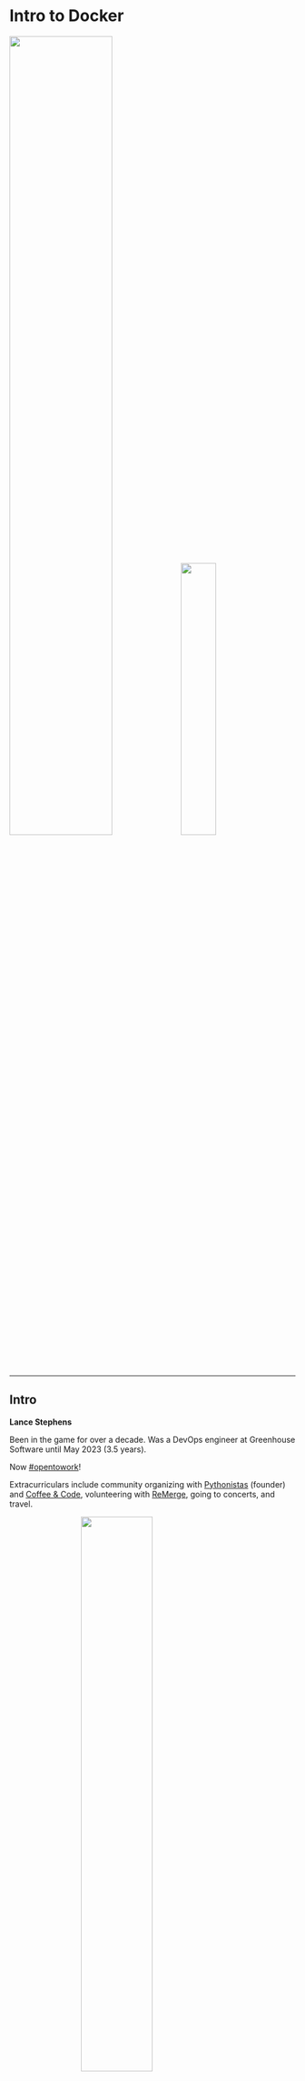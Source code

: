 # Intro to Docker

<!-- ![left, original, 100%](img/whale.png) -->
<!-- ![right, original, 145%](img/avocado.png) -->
<img src="img/whale.png" style="width: 60%; height: 60%" alt=""><img src="img/avocado.png" style="width: 35%; height: 35%" alt="">

---

## Intro

**Lance Stephens**

Been in the game for over a decade. Was a DevOps engineer at Greenhouse Software until May 2023 (3.5 years). 

Now [#opentowork](https://www.linkedin.com/in/lancestephens/)!

Extracurriculars include community organizing with [Pythonistas](https://www.meetup.com/pythonistas/) (founder) and [Coffee & Code](https://www.meetup.com/okccoffeeandcode/), volunteering with [ReMerge](https://www.remergeok.org/), going to concerts, and travel.

<!-- ![right, 195%](img/me.jpg) -->
<img src="img/me.jpg" style="width: 50%; height: 50%; display: block; margin-left: auto; margin-right: auto;" alt="">

---

## Topics

**Covered**

* Brief explanation and history
* Setup environment
* Dockerfile
* Docker Compose
* Upload to Docker Hub registry
* Continuous Integration

<!-- ![](img/whale.png) -->
<img src="img/whale.png" style="width: 60%; height: 60%; display: block; margin-left: auto; margin-right: auto;" alt="">

---

## Topics

**Out of Scope**

* Alternatives (Podman, Kaniko, OrbStack)
* Architectures (x86, ARM)
* Buildkit
* Kubernetes (k8s)
* Cloud providers (e.g., AWS, Azure, GCP)

<!-- ![](img/whale.png) -->
<img src="img/whale.png" style="width: 60%; height: 60%; display: block; margin-left: auto; margin-right: auto;" alt="">

---

## Brief Explanation of Containers 

### Virtual Machines vs. Containers
<!-- ![original](img/vm_diagram.png) -->
<!-- ![original](img/container_diagram.png) -->
| virtual machines | containers |
|:---:|:---:|
|<img src="img/vm_diagram.png" style="width: 100%; height: 100%" alt="">|<img src="img/container_diagram.png" style="width: 100%; height: 100%" alt="">|

[Docker vs Virtual Machine (VM) – Key Differences You Should Know](https://www.freecodecamp.org/news/docker-vs-vm-key-differences-you-should-know/)

---

## Brief History of Containers 

<!-- ![original, fill, 57%](img/container_history.jpg) -->
<img src="img/container_history.jpg" style="width: 100%; height: 100%" alt="">

[Containerization History - Docker Handbook](https://borosan.gitbook.io/docker-handbook/containerization-history)

---

## Repo

<!-- <span style="color: white;">https://github.com/pythoninthegrass/docker_101)</span> -->
[https://github.com/pythoninthegrass/docker_101](https://github.com/pythoninthegrass/docker_101)

<!-- ![original, 183%](img/repo.png) -->
<!-- ![inline](img/qr.png) -->
<img src="img/repo.png" style="width: 183%; height: 183%; display: block; margin-left: auto; margin-right: auto;" alt="">
<img src="img/qr.png" style="width: 35%; height: 35%; display: block; margin-left: auto; margin-right: auto;" alt="">

<br/>

---

## Setup

Instructions for macOS below ([Windows](https://docs.docker.com/desktop/install/windows-install/), [Linux](https://docs.docker.com/desktop/install/linux-install/#generic-installation-steps))

<!-- ![inline, 125%](img/setup.png) -->
<img src="img/setup.png" style="width: 90%; height: 90%; display: block; margin-left: auto; margin-right: auto;" alt="">

---

## `Dockerfile` vs. `docker-compose.yml`

### `Dockerfile`
```docker
FROM awesome/webapp
COPY . /usr/src/app
CMD ["python", "app.py"]
```

### `docker-compose.yml`
```yaml
services:
  frontend:
    image: awesome/webapp
    ports:
      - "443:8043"
    networks:
      - front-tier
      - back-tier
    configs:
      - httpd-config
    secrets:
      - server-certificate

  backend:
    image: awesome/database
    volumes:
      - db-data:/etc/data
    networks:
      - back-tier

volumes:
  db-data:
    driver: flocker
    driver_opts:
      size: "10GiB"

configs:
  httpd-config:
    external: true

secrets:
  server-certificate:
    external: true

networks:
  # The presence of these objects is sufficient to define them
  front-tier: {}
  back-tier: {}
```

---

## `Dockerfile` vs. `docker-compose.yml`
### `Dockerfile`
* Domain Specific Language (DSL)
* Builds an image
* Interpreted

### `docker-compose.yml`
* Yet Another Markup Language (YAML)
* Definines services, networks, and volumes for a Docker application
  * Can build local image from `Dockerfile` or use remote image on a container registry
* Runtime based on element level and global directives

---

## Dockerfile
### Common Directives

- FROM
- ARG
- ENV
- RUN
- WORKDIR
- COPY
- EXPOSE
- ENTRYPOINT
- CMD

```dockerfile
FROM python:3.11-slim-bullseye

# avoid stuck build due to user prompt
ARG DEBIAN_FRONTEND=noninteractive

# install dependencies
RUN apt -qq update && apt -qq install curl gcc lsof python3-dev
RUN rm -rf /var/lib/apt/lists/*

# pip env vars
ENV PIP_DISABLE_PIP_VERSION_CHECK=on
ENV PIP_DEFAULT_TIMEOUT=100

# poetry env vars
ENV POETRY_HOME="/opt/poetry"
ENV POETRY_VERSION=1.4.2
ENV POETRY_VIRTUALENVS_IN_PROJECT=true
ENV POETRY_NO_INTERACTION=1

# path
ENV VENV="/opt/venv"
ENV PATH="$POETRY_HOME/bin:$VENV/bin:$PATH"

# working directory (creates dir if it doesn't exist)
RUN mkdir -p /app
WORKDIR /app

# copy all files from current dir to working dir
COPY . .

# install poetry and dependencies
RUN python -m venv $VENV && . "${VENV}/bin/activate"
RUN python -m pip install "poetry==${POETRY_VERSION}"
RUN poetry install --no-ansi --no-root --without dev

# listening port (not published)
EXPOSE 3000

ENTRYPOINT ["python", "main.py"]
# CMD ["default", "arg"]
```
<!-- ![right, original 150%](img/dockerfile.png) -->

---

## Dockerfile
### Common Directives

[`FROM`](https://docs.docker.com/engine/reference/builder/#from)
> The `FROM` instruction initializes a new build stage and sets the *Base Image* for subsequent instructions. 
> 
> As such, a valid `Dockerfile` must start with a `FROM` instruction.

---

## Dockerfile
### Common Directives

[`ARG`](https://docs.docker.com/engine/reference/builder/#arg)
> The `ARG` instruction defines a variable that users can pass at build-time to the builder...
>
> A `Dockerfile` may include one or more `ARG` instructions.

---

## Dockerfile
### Common Directives

[`ENV`](https://docs.docker.com/engine/reference/builder/#env)
> The `ENV` instruction sets the environment variable `<key>` to the value `<value>`. This value will be in the environment for all subsequent instructions in the build stage and can be replaced inline in many as well.

---

## Dockerfile
### Common Directives

[`RUN`](https://docs.docker.com/engine/reference/builder/#run)
> The `RUN` instruction will execute any commands in a new layer on top of the current image and commit the results.<br/>
> The resulting committed image will be used for the next step in the `Dockerfile`.

---

## Dockerfile
### Common Directives

[`WORKDIR`](https://docs.docker.com/engine/reference/builder/#workdir)
> The `WORKDIR` instruction sets the working directory for any `RUN`, `CMD`, `ENTRYPOINT`, `COPY` and `ADD` instructions that follow it in the `Dockerfile`.

---

## Dockerfile
### Common Directives

[`COPY`](https://docs.docker.com/engine/reference/builder/#copy)
> The `COPY` instruction copies new files or directories from `<src>` and adds them to the filesystem of the container at the path <dest>.

```dockerfile
COPY [--chown=<user>:<group>] [--chmod=<perms>] ["<src>",... "<dest>"]
```

---

## Dockerfile
### Common Directives

[`EXPOSE`](https://docs.docker.com/engine/reference/builder/#expose)
> The `EXPOSE` instruction informs Docker that the container listens on the specified network ports at runtime... [T]he default is TCP if the protocol is not specified.
> 
> The `EXPOSE` instruction does not actually publish the port. It [documents] which ports are intended to be published. 

---

## Dockerfile
### Common Directives

[`ENTRYPOINT`](https://docs.docker.com/engine/reference/builder/#entrypoint)

`ENTRYPOINT` has two forms:
The exec form, which is the preferred form:
`ENTRYPOINT ["executable", "param1", "param2"]`

The shell form:
`ENTRYPOINT command param1 param2`

---

## Dockerfile
### Common Directives

[`CMD`](https://docs.docker.com/engine/reference/builder/#cmd)
> The main purpose of a `CMD` is to provide defaults for an executing container.<br/>
> There can only be one CMD instruction in a Dockerfile.<br/>
> If you list more than one CMD then only the last CMD will take effect.<br/>

---

## Dockerfile
### Common Directives

[`CMD`](https://docs.docker.com/engine/reference/builder/#cmd)

The `CMD` instruction has three forms:
- `CMD` ["executable", "param1", "param2"] 
  - exec form, this is the _preferred_ form
- `CMD` ["param1", "param2"] 
  - as default parameters to `ENTRYPOINT`
- `CMD` command param1 param2 (shell form)

---

## Dockerfile
### Common Directives

[`VOLUME`](https://docs.docker.com/engine/reference/builder/#volume)

The `VOLUME` instruction creates a mount point with the specified name and marks it as holding externally mounted volumes from native host or other containers.

---

## Dockerfile
### Common Directives

[`VOLUME`](https://docs.docker.com/engine/reference/builder/#volume)

Wait. 

---

## Dockerfile
### Common Directives

[`VOLUME`](https://docs.docker.com/engine/reference/builder/#volume)

Where __**is**__ `VOLUME`??

---

## Dockerfile
### Common Directives

[`VOLUME`](https://docs.docker.com/engine/reference/builder/#volume)

You __could__ do this:

```dockerfile
FROM ubuntu
RUN mkdir /myvol
RUN echo "hello world" > /myvol/greeting
VOLUME /myvol
```

---

## Dockerfile
### Common Directives

[`VOLUME`](https://docs.docker.com/engine/reference/builder/#volume)

But then...
> __The host directory is declared at container run-time__: The host directory (the mountpoint) is, by its nature, host-dependent.
<br/>
> This is to preserve image portability, since a given host directory can’t be guaranteed to be available on all hosts.<br/>
> For this reason, you can’t mount a host directory from within the `Dockerfile`. The `VOLUME` instruction does not support specifying a `host-dir` parameter.<br/>
> You must specify the mountpoint when you create or run the container.

---

## Dockerfile
### Common Directives

__Ergo__, declaring a `VOLUME` in a `Dockerfile` is __useless__*.
<br/>
<br/>
<br/>
<br/>
<br/>
<br/>
<br/>
* Except as documentation (cf. `EXPOSE`)

---

## Docker Commands

```bash
# show running containers
docker ps

# show images
docker images

# build docker image and tag
docker build -t helloworld .

# run image with interactive tty and remove container after
docker run -it --rm helloworld

# run image with volume mount and map port
docker run -it --rm -v $(pwd):/app -p 3000:3000 helloworld

# run image in background (detached) with shortened name 'hello'
docker run -it -d -name hello helloworld
```

---
<!-- TODO: embedded jupyter notebook? -->

## Demo Time
### Dockerfile

<!-- https://rew-online.com/demolition-one-of-the-last-ways-to-deregulate-a-building/ -->

---

## Docker Compose (file)
### Bird's Eye View

```yaml
version: "3.9"

services:
  helloworld:
    container_name: hello-world
    platform: linux/amd64         # linux/amd64 / linux/arm64/v8
    image: hello-world
    tty: false                    # false for `entrypoint` in Dockerfile
    stdin_open: false             # false for `entrypoint` in Dockerfile
    env_file:
      - ./.env
    environment:
      - PIP_DISABLE_PIP_VERSION_CHECK=off
    volumes:
      - .:/app
    ports:
      - 3000:3000/tcp
    build:
      context: ./
      dockerfile: ./Dockerfile.web

networks:
  default:
    driver: bridge                # bridge / host / none
```

---

<!-- PRESENTER -->
^ ### services - tty
* tty: default is true; allocates pseudo-TTY (`docker exec -t`)
  * teleprinters -> teletypes (TTY)
  * In Linux, there is a pseudo-teletype multiplexor which handles the connections from all of the terminal window pseudo-teletypes (PTS)

---

<!-- PRESENTER -->
^ ### services - stdin_open
* stdin_open: default is true; keep STDIN open even if not attached (`docker exec -i`)
  * STDIN: standard input
  * STDOUT: standard output
  * STDERR: standard error

---

## Docker Compose (file)
### networks

<!-- PRESENTER -->
^ ### network drivers
* bridge: private network internal to host so containers on this network can communicate via exposed ports
* host: networking provided by the host machine
* none: disable all networking

---

## Docker Compose (commands)

```bash
# clean build (remove --no-cache for speed,
docker-compose build --no-cache --parallel

# start container
docker-compose up --remove-orphans -d

# exec into container
docker exec -it hello-world bash

# stop container
docker-compose stop

# destroy container and network
docker-compose down
```

---

## Demo Time
### Docker Compose

<!-- TODO: embedded jupyter notebook? -->

<!-- https://rew-online.com/demolition-one-of-the-last-ways-to-deregulate-a-building/ -->

---

## Push Docker Image to Docker Hub
### Manually

```bash
# login to docker hub
docker login

# tag image
docker tag hello:latest <dockerhub_username>/hello:latest

# push image
docker push <dockerhub_username>/hello:latest
```

---

## Push Docker Image to Docker Hub
### Automatically with GitHub Actions (CI)

Setup Actions secrets and variables
* `DOCKERHUB_USERNAME`
* `DOCKERHUB_TOKEN`

<!-- ![inline](img/gh_actions_secrets.png) -->
<!-- <img src="img/gh_actions_secrets.png" style="width: 50%; height: 50%" alt=""> -->
<img src="img/gh_actions_secrets.png" style="width: 100%; height: 100%; display: block; margin-left: auto; margin-right: auto;" alt="">

---

## Push Docker Image to Docker Hub
### Automatically with GitHub Actions (CI)

```yaml
name: ci

on:
  schedule:
    - cron: "0 10 * * *"
  push:
    branches:
      - "**"
    tags:
      - "v*.*.*"
  pull_request:
    branches:
      - "main"

env:
  docker_user: ${{ secrets.DOCKERHUB_USERNAME }}
  app_name: ${{ vars.APP_NAME }}

jobs:
  docker:
    strategy:
      fail-fast: true
    runs-on: ubuntu-latest
    steps:
      - name: Checkout
        uses: actions/checkout@v3
      - name: Docker meta
        id: meta
        uses: docker/metadata-action@v4
        with:
          images: |
            ${{ env.docker_user }}/${{ env.app_name }}
          tags: |
            type=schedule
            type=ref,event=branch
            type=ref,event=pr
            type=semver,pattern={{version}}
            type=semver,pattern={{major}}.{{minor}}
            type=semver,pattern={{major}}
            type=sha
      - name: Set up QEMU
        uses: docker/setup-qemu-action@v2
      - name: Set up Docker Buildx
        uses: docker/setup-buildx-action@v2
      - name: Login to Docker Hub
        if: github.event_name != 'pull_request'
        uses: docker/login-action@v2
        with:
          username: ${{ secrets.DOCKERHUB_USERNAME }}
          password: ${{ secrets.DOCKERHUB_TOKEN }}
      - name: Build and push
        uses: docker/build-push-action@v4
        with:
          context: .
          push: ${{ github.event_name != 'pull_request' }}
          tags: ${{ steps.meta.outputs.tags }}
          labels: ${{ steps.meta.outputs.labels }}
```

<!-- ![inline, fill, 35%](img/ci_docker.png) -->
<!-- <img src="img/ci_docker.png" style="width: 35%; height: 35%" alt=""> -->

---

## Push Docker Image to Docker Hub
### Automatically with GitHub Actions (CI)

```yaml
name: ci

on:
  schedule:
    - cron: "0 10 * * *"
  push:
    branches:
      - "**"
    tags:
      - "v*.*.*"
  pull_request:
    branches:
      - "main"

env:
  docker_user: ${{ secrets.DOCKERHUB_USERNAME }}
  app_name: ${{ vars.APP_NAME }}
  
...
```

---

## Push Docker Image to Docker Hub
### Automatically with GitHub Actions (CI)

```yaml
jobs:
  docker:
    strategy:
      fail-fast: true
    runs-on: ubuntu-latest
    steps:
      - name: Checkout
        uses: actions/checkout@v3
      - name: Docker meta
        id: meta
        uses: docker/metadata-action@v4
        with:
          images: |
            ${{ env.docker_user }}/${{ env.app_name }}
          tags: |
            type=schedule
            type=ref,event=branch
            type=ref,event=pr
            type=semver,pattern={{version}}
            type=semver,pattern={{major}}.{{minor}}
            type=semver,pattern={{major}}
            type=sha

        ...
```

---

## Push Docker Image to Docker Hub
### Automatically with GitHub Actions (CI)

```yaml
    - name: Set up QEMU
        uses: docker/setup-qemu-action@v2
    - name: Set up Docker Buildx
        uses: docker/setup-buildx-action@v2
    - name: Login to Docker Hub
    if: github.event_name != 'pull_request'
    uses: docker/login-action@v2
    with:
        username: ${{ secrets.DOCKERHUB_USERNAME }}
        password: ${{ secrets.DOCKERHUB_TOKEN }}
    - name: Build and push
        uses: docker/build-push-action@v4
        with:
        context: .
        push: ${{ github.event_name != 'pull_request' }}
        tags: ${{ steps.meta.outputs.tags }}
        labels: ${{ steps.meta.outputs.labels }}
```

---

# Thank You!

* [Hartwig Staffing](https://hartwigstaffing.com/)
* [OKC Coffee & Code](https://www.meetup.com/okccoffeeandcode/)
* [Techlahoma](https://www.techlahoma.org/)
* [Gabe Cook](https://github.com/gabe565) @gabe565
  * For salvaging the [legendary `telnet` ASCII video](https://github.com/gabe565/ascii-movie) and leveling it up

---

## Repo (One Last Time)

[https://github.com/pythoninthegrass/docker_101](https://github.com/pythoninthegrass/docker_101)

<!-- ![inline](img/qr.png) -->
<img src="img/qr.png" style="width: 35%; height: 35%; display: block; margin-left: auto; margin-right: auto;" alt="">

<br/>

---

# Also...

---

# [May the 4th Be With You](https://github.com/gabe565/ascii-movie)

<!-- ![fill](img/death_star_1920x1080.png) -->
<img src="img/death_star_1920x1080.png" style="width: 85%; height: 85%; display: block; margin-left: auto; margin-right: auto;" alt="">

<br/>

```
docker run --rm -it ghcr.io/gabe565/ascii-movie play
```
